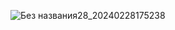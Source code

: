 ![Без названия28_20240228175238](https://github.com/Albertyerg/Albertyerg/assets/145461638/bb4c9bb6-44f1-417b-804e-0b80a8f08df5)
